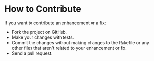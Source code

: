 # How to Contribute

If you want to contribute an enhancement or a fix:

* Fork the project on GitHub.
* Make your changes with tests.
* Commit the changes without making changes to the Rakefile or any other files that aren't related to your enhancement or fix.
* Send a pull request.
